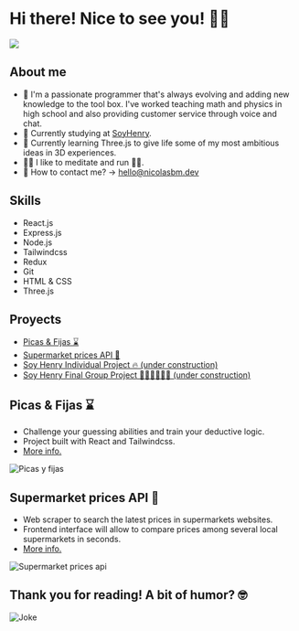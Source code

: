 
# Hi there! Nice to see you! 👨‍💻

![](https://i.imgur.com/xtb0rvs.gif)

## About me
- 👀 I'm a passionate programmer that's always evolving and adding new knowledge to the tool box. I've worked teaching math and physics in high school and also providing customer service through voice and chat.
- 📖 Currently studying at [SoyHenry](https://www.soyhenry.com/).
- 🔭 Currently learning Three.js to give life some of my most ambitious ideas in 3D experiences.
- 🧘‍♂️ I like to meditate and run 🏃‍♂️. 
- 📩 How to contact me? → [hello@nicolasbm.dev](mailto:hello@nicolasbm.dev)

## Skills
- React.js
- Express.js
- Node.js
- Tailwindcss
- Redux
- Git
- HTML & CSS
- Three.js

## Proyects
- [Picas & Fijas ⌛](https://github.com/nibemo99/react-pyf)
- [Supermarket prices API 🧺](https://github.com/nibemo99/prices-api)
- [Soy Henry Individual Project 🔥 (under construction)](https://henrypi.nicolasbm.dev/)
- [Soy Henry Final Group Project 👨‍💻👩‍💻🧑‍💻 (under construction)](https://henrypf.nicolasbm.dev/)


## Picas & Fijas ⌛
- Challenge your guessing abilities and train your deductive logic.
- Project built with React and Tailwindcss.
- [More info.](https://github.com/nibemo99/react-pyf)


![Picas y fijas](https://i.imgur.com/06t1NxQ.png)

## Supermarket prices API 🧺
- Web scraper to search the latest prices in supermarkets websites.
- Frontend interface will allow to compare prices among several local supermarkets in seconds.
- [More info.](https://github.com/nibemo99/prices-api)


![Supermarket prices api](https://camo.githubusercontent.com/9dfbfd071ef0849bc4aa32c0f8b52152aac3c37268665c4e907df236a079d827/68747470733a2f2f692e696d6775722e636f6d2f3669746c6139652e706e67)


## Thank you for reading! A bit of humor? 🤓
![Joke](https://readme-jokes.vercel.app/api?theme=darcula)

